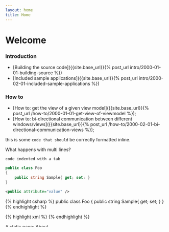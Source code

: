 ```yaml
---
layout: home
title: Home
---
```


# Welcome

### Introduction

* [Building the source code]({{site.base_url}}{% post_url intro/2000-01-01-building-source %})
* [Included sample applications]({{site.base_url}}{% post_url intro/2000-02-01-included-sample-applications %})

### How to

* [How to: get the view of a given view model]({{site.base_url}}{% post_url /how-to/2000-01-01-get-view-of-viewmodel %});
* [How to: bi-directional communication between different windows/views]({{site.base_url}}{% post_url /how-to/2000-02-01-bi-directional-communication-views %});

this is some `code that should` be correctly formatted inline.

What happens with multi lines?

	code indented with a tab

```csharp
public class Foo
{
    public string Sample{ get; set; }
}
```

```xml
<public attribute="value" />
```

{% highlight csharp %}
public class Foo
{
    public string Sample{ get; set; }
}
{% endhighlight %}

{% highlight xml %}
<public attribute="value" />
{% endhighlight %}

A static page: [About]({{site.base_url}}about)
